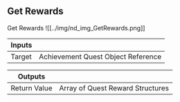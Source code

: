 ## Get Rewards
Get Rewards
![[../img/nd_img_GetRewards.png]]

|Inputs||
|--|--|
| Target | Achievement Quest Object Reference |

|Outputs||
|--|--|
| Return Value | Array of Quest Reward Structures |
